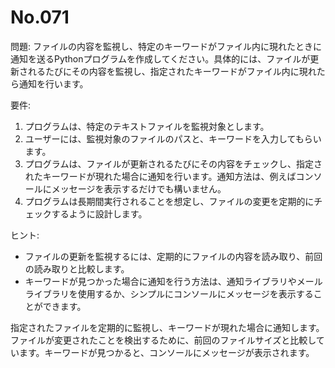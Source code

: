# No.071

問題: ファイルの内容を監視し、特定のキーワードがファイル内に現れたときに通知を送るPythonプログラムを作成してください。具体的には、ファイルが更新されるたびにその内容を監視し、指定されたキーワードがファイル内に現れたら通知を行います。

要件:

1. プログラムは、特定のテキストファイルを監視対象とします。
1. ユーザーには、監視対象のファイルのパスと、キーワードを入力してもらいます。
1. プログラムは、ファイルが更新されるたびにその内容をチェックし、指定されたキーワードが現れた場合に通知を行います。通知方法は、例えばコンソールにメッセージを表示するだけでも構いません。
1. プログラムは長期間実行されることを想定し、ファイルの変更を定期的にチェックするように設計します。

ヒント:

- ファイルの更新を監視するには、定期的にファイルの内容を読み取り、前回の読み取りと比較します。
- キーワードが見つかった場合に通知を行う方法は、通知ライブラリやメールライブラリを使用するか、シンプルにコンソールにメッセージを表示することができます。

指定されたファイルを定期的に監視し、キーワードが現れた場合に通知します。ファイルが変更されたことを検出するために、前回のファイルサイズと比較しています。キーワードが見つかると、コンソールにメッセージが表示されます。
